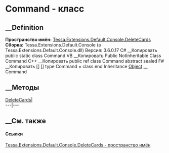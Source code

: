 # Command - класс
##  __Definition
 **Пространство имён:**
[Tessa.Extensions.Default.Console.DeleteCards](N_Tessa_Extensions_Default_Console_DeleteCards.htm)  
 **Сборка:** Tessa.Extensions.Default.Console (в
Tessa.Extensions.Default.Console.dll) Версия: 3.6.0.17
C# __Копировать
     public static class Command
VB __Копировать
     Public NotInheritable Class Command
C++ __Копировать
     public ref class Command abstract sealed
F# __Копировать
     [<AbstractClassAttribute>]
    [<SealedAttribute>]
    type Command = class end
Inheritance
    [Object](https://learn.microsoft.com/dotnet/api/system.object) __ Command
##  __Методы
[DeleteCards](M_Tessa_Extensions_Default_Console_DeleteCards_Command_DeleteCards.htm)|  
---|---  
## __См. также
#### Ссылки
[Tessa.Extensions.Default.Console.DeleteCards - пространство
имён](N_Tessa_Extensions_Default_Console_DeleteCards.htm)
